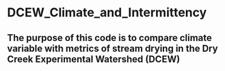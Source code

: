 # DCEW_Climate_and_Intermittency

## The purpose of this code is to compare climate variable with metrics of stream drying in the Dry Creek Experimental Watershed (DCEW)
